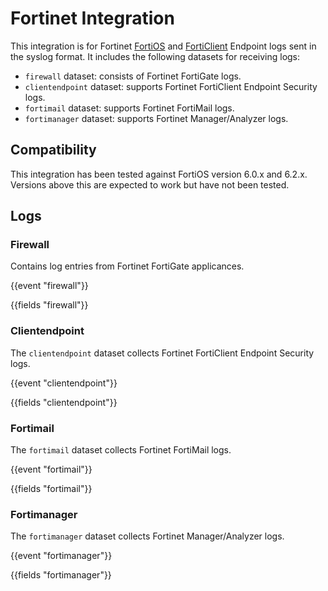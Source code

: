 # Fortinet Integration

This integration is for Fortinet [FortiOS](https://docs.fortinet.com/product/fortigate/6.2) and [FortiClient](https://docs.fortinet.com/product/forticlient/) Endpoint logs sent in the syslog format. It includes the following datasets for receiving logs:

- `firewall` dataset: consists of Fortinet FortiGate logs.
- `clientendpoint` dataset: supports Fortinet FortiClient Endpoint Security logs.
- `fortimail` dataset: supports Fortinet FortiMail logs.
- `fortimanager` dataset: supports Fortinet Manager/Analyzer logs.

## Compatibility

This integration has been tested against FortiOS version 6.0.x and 6.2.x. Versions above this are expected to work but have not been tested.

## Logs

### Firewall

Contains log entries from Fortinet FortiGate applicances.

{{event "firewall"}}

{{fields "firewall"}}

### Clientendpoint

The `clientendpoint` dataset collects Fortinet FortiClient Endpoint Security logs.

{{event "clientendpoint"}}

{{fields "clientendpoint"}}

### Fortimail

The `fortimail` dataset collects Fortinet FortiMail logs.

{{event "fortimail"}}

{{fields "fortimail"}}

### Fortimanager

The `fortimanager` dataset collects Fortinet Manager/Analyzer logs.

{{event "fortimanager"}}

{{fields "fortimanager"}}
